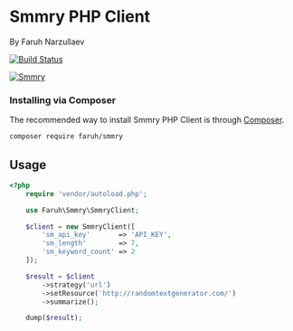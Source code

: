 # Smmry PHP Client

By Faruh Narzullaev

[![Build Status](https://travis-ci.org/FaruhNarzullaev/smmry.svg?branch=master)](https://travis-ci.org/FaruhNarzullaev/smmry)

[![Smmry](http://smmry.com/sm_images/sm_logo.png)](http://smmry.com/)

### Installing via Composer

The recommended way to install Smmry PHP Client is through [Composer](http://getcomposer.org).

```bash
composer require faruh/smmry
```

## Usage

```php
<?php
    require 'vendor/autoload.php';

    use Faruh\Smmry\SmmryClient;

    $client = new SmmryClient([
        'sm_api_key'       => 'API_KEY',
        'sm_length'        => 7,
        'sm_keyword_count' => 2
    ]);

    $result = $client
    	->strategy('url')
    	->setResource('http://randomtextgenerator.com/')
    	->summarize();

    dump($result);
```

